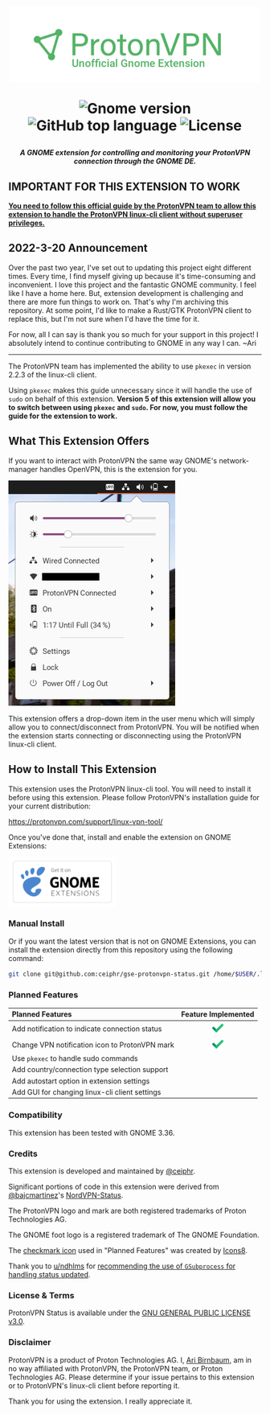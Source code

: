 <h1 align="center">
  <img width="500px" src="assets/readme-banner.png">
  
  ![Gnome version][gv] ![GitHub top language][gtl] ![License][l]
</h1>

[gv]: https://img.shields.io/badge/gnome-3.36-blue?logo=gnome&logoColor=white
[gtl]: https://img.shields.io/github/languages/top/ceiphr/gnome-protonvpn-status
[l]: https://img.shields.io/github/license/ceiphr/gnome-protonvpn-status

<h5 align="center"> A GNOME extension for controlling and monitoring your ProtonVPN connection through the GNOME DE. </h5>

## **IMPORTANT FOR THIS EXTENSION TO WORK**

[**You need to follow this official guide by the ProtonVPN team to allow this extension to handle the ProtonVPN linux-cli client without superuser privileges.**](https://github.com/ProtonVPN/linux-cli/blob/master/USAGE.md#disable-sudo-password-query)

## 2022-3-20 Announcement

Over the past two year, I've set out to updating this project eight different times. Every time, I find myself giving up because it's time-consuming and inconvenient. I love this project and the fantastic GNOME community. I feel like I have a home here. But, extension development is challenging and there are more fun things to work on. That's why I'm archiving this repository. At some point, I'd like to make a Rust/GTK ProtonVPN client to replace this, but I'm not sure when I'd have the time for it.

For now, all I can say is thank you so much for your support in this project! I absolutely intend to continue contributing to GNOME in any way I can. ~Ari

---

The ProtonVPN team has implemented the ability to use `pkexec` in version 2.2.3 of the linux-cli client.

Using `pkexec` makes this guide unnecessary since it will handle the use of `sudo` on behalf of this extension. **Version 5 of this extension will allow you to switch between using `pkexec` and `sudo`. For now, you must follow the guide for the extension to work.**

## What This Extension Offers

If you want to interact with ProtonVPN the same way GNOME's network-manager handles OpenVPN, this is the extension for you.

![screenshot preview](assets/preview.png)

This extension offers a drop-down item in the user menu which will simply allow you to connect/disconnect from ProtonVPN. You will be notified when the extension starts connecting or disconnecting using the ProtonVPN linux-cli client.

## How to Install This Extension

This extension uses the ProtonVPN linux-cli tool. You will need to install it before using this extension. Please follow ProtonVPN's installation guide for your current distribution:

<https://protonvpn.com/support/linux-vpn-tool/>

Once you've done that, install and enable the extension on GNOME Extensions:

[<img src="assets/get-it-on-ego.svg?sanitize=true" alt="Get it on GNOME Extensions" height="100" align="middle">][ego]

[ego]: https://extensions.gnome.org/extension/3133/protonvpn-status/

### Manual Install

Or if you want the latest version that is not on GNOME Extensions, you can install the extension directly from this repository using the following command:

```bash
git clone git@github.com:ceiphr/gse-protonvpn-status.git /home/$USER/.local/share/gnome-shell/extensions/protonvpn-status@ceiphr.com
```

### Planned Features

<!--
Some suggestions are from here:
https://www.reddit.com/r/gnome/comments/gshaj5/a_gnome_extension_for_handling_the_protonvpn_cli/fs71jfo?utm_source=share&utm_medium=web2x
-->

| Planned Features                               |                 Feature Implemented                  |
| :--------------------------------------------- | :--------------------------------------------------: |
| Add notification to indicate connection status | <img src="assets/done.png" alt="Done" width="24px"/> |
| Change VPN notification icon to ProtonVPN mark | <img src="assets/done.png" alt="Done" width="24px"/> |
| Use `pkexec` to handle sudo commands           |                                                      |
| Add country/connection type selection support  |                                                      |
| Add autostart option in extension settings     |                                                      |
| Add GUI for changing linux-cli client settings |                                                      |

### Compatibility

This extension has been tested with GNOME 3.36.

### Credits

This extension is developed and maintained by [@ceiphr](https://github.com/ceiphr).

Significant portions of code in this extension were derived from [@bajcmartinez](https://github.com/bajcmartinez)'s [NordVPN-Status](https://github.com/bajcmartinez/nordvpn-status).

The ProtonVPN logo and mark are both registered trademarks of Proton Technologies AG.

The GNOME foot logo is a registered trademark of The GNOME Foundation.

The [checkmark icon](https://icons8.com/icons/set/checkmark) used in "Planned Features" was created by [Icons8](https://icons8.com).

Thank you to [u/ndhlms](https://www.reddit.com/user/ndhlms/) for [recommending the use of `GSubprocess` for handling status updated](https://www.reddit.com/r/gnome/comments/gqvgeu/glibspawn_command_line_sync_performance_question/frwgd5y?utm_source=share&utm_medium=web2x).

### License & Terms

ProtonVPN Status is available under the [GNU GENERAL PUBLIC LICENSE v3.0](LICENSE).

### Disclaimer

ProtonVPN is a product of Proton Technologies AG. I, [Ari Birnbaum](https://www.ceiphr.com/), am in no way affiliated with ProtonVPN, the ProtonVPN team, or Proton Technologies AG. Please determine if your issue pertains to this extension or to ProtonVPN's linux-cli client before reporting it.

Thank you for using the extension. I really appreciate it.
